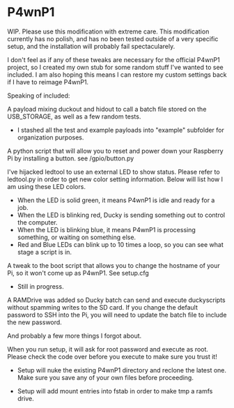 # P4wnP1

WIP. Please use this modification with extreme care. This modification currently has no polish, and has no been tested outside of a very specific setup, and the installation will probably fail spectacularely.

I don't feel as if any of these tweaks are necessary for the official P4wnP1 project, so I created my own stub for some random
stuff I've wanted to see included. I am also hoping this means I can restore my custom settings back if I have to reimage P4wnP1.

Speaking of included:

A payload mixing duckout and hidout to call a batch file stored on the USB_STORAGE, as well as a few random tests.
- I stashed all the test and example payloads into "example" subfolder for organization purposes.

A python script that will allow you to reset and power down your Raspberry Pi by installing a button. see /gpio/button.py

I've hijacked ledtool to use an external LED to show status. Please refer to ledtool.py in order to get new color setting information. Below will list how I am using these LED colors.
- When the LED is solid green, it means P4wnP1 is idle and ready for a job.
- When the LED is blinking red, Ducky is sending something out to control the computer.
- When the LED is blinking blue, it means P4wnP1 is processing something, or waiting on something else.
- Red and Blue LEDs can blink up to 10 times a loop, so you can see what stage a script is in.

A tweak to the boot script that allows you to change the hostname of your Pi, so it won't come up as P4wnP1. See setup.cfg
 - Still in progress.

A RAMDrive was added so Ducky batch can send and execute duckyscripts without spamming writes to the SD card. If you change the default password to SSH into the Pi, you will need to update the batch file to include the new password.

And probably a few more things I forgot about.

When you run setup, it will ask for root password and execute as root. Please check the code over before you execute to make sure you trust it!

* Setup will nuke the existing P4wnP1 directory and reclone the latest one. Make sure you save any of your own files before proceeding.

* Setup will add mount entries into fstab in order to make tmp a ramfs drive.
